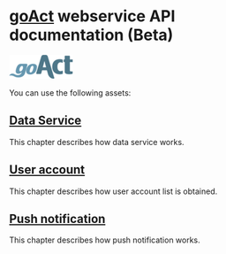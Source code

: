 # [goAct](http://www.goact.co) webservice API documentation (Beta)
 

![goAct logo](docs/images/goact_logo.png)
  
You can use the following assets:

## [Data Service](docs/01.DataService.md)

This chapter describes how data service works.

## [User account](docs/02.UserAccount.md)

This chapter describes how user account list is obtained.

## [Push notification](docs/03.PushNotication.md)

This chapter describes how push notification works.
 
 